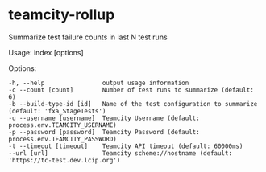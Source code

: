 # teamcity-rollup
Summarize test failure counts in last N test runs

  Usage: index [options]

  Options:

    -h, --help                output usage information
    -c --count [count]        Number of test runs to summarize (default: 6)
    -b --build-type-id [id]   Name of the test configuration to summarize (default: 'fxa_StageTests')
    -u --username [username]  Teamcity Username (default: process.env.TEAMCITY_USERNAME)
    -p --password [password]  Teamcity Password (default: process.env.TEAMCITY_PASSWORD)
    -t --timeout [timeout]    Teamcity API timeout (default: 60000ms)
    --url [url]               Teamcity scheme://hostname (default: 'https://tc-test.dev.lcip.org')
